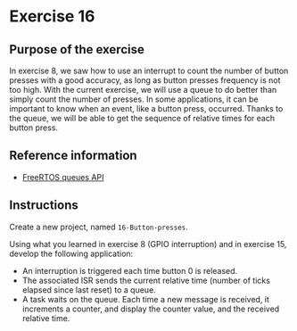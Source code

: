 # Exercise 16

## Purpose of the exercise

In exercise 8, we saw how to use an interrupt to count the number of button presses with a good accuracy, as long as button presses frequency is not too high. With the current exercise, we will use a queue to do better than simply count the number of presses. In some applications, it can be important to know when an event, like a button press, occurred. Thanks to the queue, we will be able to get the sequence of relative times for each button press.

## Reference information

* [FreeRTOS queues API](https://freertos.org/Documentation/02-Kernel/04-API-references/06-Queues/00-QueueManagement)

## Instructions

Create a new project, named `16-Button-presses`.

Using what you learned in exercise 8 (GPIO interruption) and in exercise 15, develop the following application:
* An interruption is triggered each time button 0 is released.
* The associated ISR sends the current relative time (number of ticks elapsed since last reset) to a queue.
* A task waits on the queue. Each time a new message is received, it increments a counter, and display the counter value, and the received relative time.
